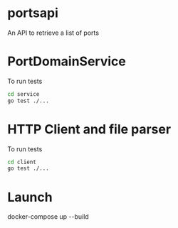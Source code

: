 # portsapi
An API to retrieve a list of ports
# PortDomainService
To run tests 
```sh
cd service
go test ./...
```

# HTTP Client and file parser
To run tests
```sh
cd client
go test ./...
```
# Launch
docker-compose up --build

